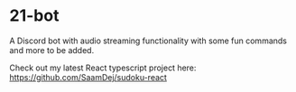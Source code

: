 # 21-bot
A Discord bot with audio streaming functionality with some fun commands and more to be added.

Check out my latest React typescript project here: https://github.com/SaamDej/sudoku-react
